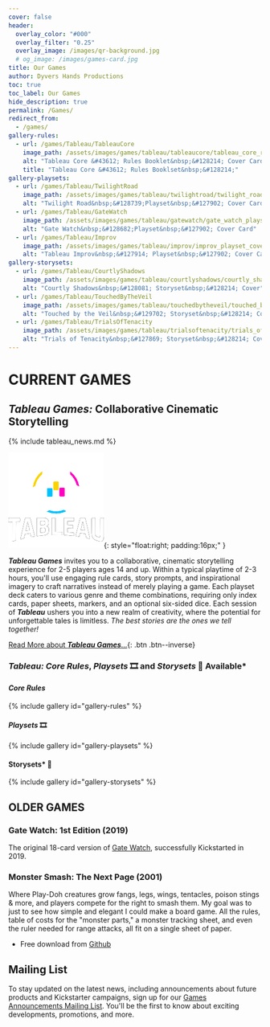```yaml
---
cover: false
header:
  overlay_color: "#000"
  overlay_filter: "0.25"
  overlay_image: /images/qr-background.jpg
  # og_image: /images/games-card.jpg
title: Our Games
author: Dyvers Hands Productions
toc: true
toc_label: Our Games
hide_description: true
permalink: /Games/
redirect_from:
  - /games/
gallery-rules:
  - url: /games/Tableau/TableauCore
    image_path: /assets/images/games/tableau/tableaucore/tableau_core_rules_booklet_cover_375_298.jpg
    alt: "Tableau Core &#43612; Rules Booklet&nbsp;&#128214; Cover Card"
    title: "Tableau Core &#43612; Rules Booklset&nbsp;&#128214;"
gallery-playsets:
  - url: /games/Tableau/TwilightRoad
    image_path: /assets/images/games/tableau/twilightroad/twilight_road_playset_cover_750_1050.png
    alt: "Twilight Road&nbsp;&#128739;Playset&nbsp;&#127902; Cover Card"
  - url: /games/Tableau/GateWatch
    image_path: /assets/images/games/tableau/gatewatch/gate_watch_playset_cover_750_1050.png
    alt: "Gate Watch&nbsp;&#128682;Playset&nbsp;&#127902; Cover Card"
  - url: /games/Tableau/Improv
    image_path: /assets/images/games/tableau/improv/improv_playset_cover_750_1050.png
    alt: "Tableau Improv&nbsp;&#127914; Playset&nbsp;&#127902; Cover Card"
gallery-storysets:
  - url: /games/Tableau/CourtlyShadows
    image_path: /assets/images/games/tableau/courtlyshadows/courtly_shadows_storyset_cover_375_298.jpg
    alt: "Courtly Shadows&nbsp;&#128081; Storyset&nbsp;&#128214; Cover"
  - url: /games/Tableau/TouchedByTheVeil
    image_path: /assets/images/games/tableau/touchedbytheveil/touched_by_the_veil_storyset_cover_375_298.jpg
    alt: "Touched by the Veil&nbsp;&#129702; Storyset&nbsp;&#128214; Cover"
  - url: /games/Tableau/TrialsOfTenacity
    image_path: /assets/images/games/tableau/trialsoftenacity/trials_of_tenacity_storyset_cover_375_298.jpg
    alt: "Trials of Tenacity&nbsp;&#127869; Storyset&nbsp;&#128214; Cover"
---
```


# CURRENT GAMES

## ***Tableau Games:*** **Collaborative Cinematic Storytelling**

{% include tableau_news.md %}

![Tableau Logo](/assets/images/logos/Tableau_Games_portrait_white_spot_rgb_on_black_190_190.png){: style="float:right; padding:16px;" }

***Tableau Games*** invites you to a collaborative, cinematic storytelling experience for 2-5 players ages 14 and up. Within a typical playtime of 2-3 hours, you'll use engaging rule cards, story prompts, and inspirational imagery to craft narratives instead of merely playing a game. Each playset deck caters to various genre and theme combinations, requiring only index cards, paper sheets, markers, and an optional six-sided dice. Each session of ***Tableau*** ushers you into a new realm of creativity, where the potential for unforgettable tales is limitless. *The best stories are the ones we tell together!*

[Read More about ***Tableau Games***…](/Tableau){: .btn .btn--inverse}

### _**Tableau:**_ *Core Rules*, *Playsets*&nbsp;🎞️ and *Storysets*&nbsp;📖 Available*

#### *Core Rules*

{% include gallery id="gallery-rules" %}

#### *Playsets*&nbsp;🎞️

{% include gallery id="gallery-playsets" %}

#### Storysets*&nbsp;📖

{% include gallery id="gallery-storysets" %}

## OLDER GAMES

### Gate Watch: 1st Edition (2019)

The original 18-card version of [Gate Watch](/games/gatewatch2019/), successfully Kickstarted in 2019.

### Monster Smash: The Next Page (2001)

Where Play-Doh creatures grow fangs, legs, wings, tentacles, poison stings & more, and players compete for the right to smash them. My goal was to just to see how simple and elegant I could make a board game. All the rules, table of costs for the "monster parts," a monster tracking sheet, and even the ruler needed for range attacks, all fit on a single sheet of paper.

- Free download from [Github](https://github.com/ChristopherA/MonsterSmashGame2001)

## Mailing List

To stay updated on the latest news, including announcements about future products and Kickstarter campaigns, sign up for our [Games Announcements Mailing List](/Subscribe). You'll be the first to know about exciting developments, promotions, and more.
